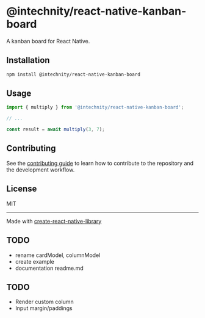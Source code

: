 # @intechnity/react-native-kanban-board

A kanban board for React Native.

## Installation

```sh
npm install @intechnity/react-native-kanban-board
```

## Usage

```js
import { multiply } from '@intechnity/react-native-kanban-board';

// ...

const result = await multiply(3, 7);
```

## Contributing

See the [contributing guide](CONTRIBUTING.md) to learn how to contribute to the repository and the development workflow.

## License

MIT

---

Made with [create-react-native-library](https://github.com/callstack/react-native-builder-bob)


## TODO
- rename cardModel, columnModel
- create example 
- documentation readme.md


## TODO
- Render custom column
- Input margin/paddings
